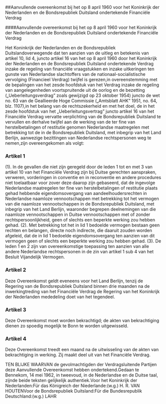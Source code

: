 <meta http-equiv='Content-Type' content='text/html; charset=utf-8' />

##Aanvullende overeenkomst bij het op 8 april 1960 voor het Koninkrijk der Nederlanden en de Bondsrepubliek Duitsland ondertekende Financiële Verdrag

####Aanvullende overeenkomst bij het op 8 april 1960 voor het Koninkrijk der Nederlanden en de Bondsrepubliek Duitsland ondertekende Financiële Verdrag

Het Koninkrijk der Nederlanden en de Bondsrepubliek Duitslandoverwegende dat ten aanzien van de uitleg en betekenis van artikel 10, lid 4, juncto artikel 16 van het op 8 april 1960 door het Koninkrijk der Nederlanden en de Bondsrepubliek Duitsland ondertekende Verdrag inzake de regeling van financiële vraagstukken en inzake uitkeringen ten gunste van Nederlandse slachtoffers van de nationaal-socialistische vervolging (Financieel Verdrag) twijfel is gerezen,in overeenstemming met de bepalingen van het zesde hoofdstuk van het Verdrag inzake de regeling van aangelegenheden voortspruitende uit de oorlog en de bezetting („Ueberleitungsverdrag” zoals gewijzigd op 23 oktober 1954) juncto de wet no. 63 van de Geallieerde Hoge Commissie („Amtsblatt AHK” 1951, no. 64, blz. 1107),in het belang van de rechtszekerheid en met het doel, de in het zesde hoofdstuk van het „Ueberleitungsvertrag” juncto artikel 16 van het Financiële Verdrag vervatte verplichting van de Bondsrepubliek Duitsland te vervullen en derhalve twijfel aan de werking van de ter fine van herstelbetalingen of restitutie genomen Nederlandse maatregelen met betrekking tot de in de Bondsrepubliek Duitsland, met inbegrip van het Land Berlijn, aanwezige bezittingen van Nederlandse rechtspersonen weg te nemen,zijn overeengekomen als volgt:

### Artikel  1  

(1). In de gevallen die niet zijn geregeld door de leden 1 tot en met 3 van artikel 10 van het Financiële Verdrag zijn bij Duitse gerechten aanspraken, verweren, vorderingen in conventie en in reconventie en andere procedures niet toelaatbaar voor zover deze daarop zijn gebaseerd, dat de ingevolge Nederlandse maatregelen ter fine van herstelbetalingen of restitutie plaats gehad hebbende eigendomsovergang van aandeelhoudersrechten in Nederlandse naamloze vennootschappen met betrekking tot het vermogen van die naamloze vennootschappen in de Bondsrepubliek Duitsland, met inbegrip van het Land Berlijn, waaronder begrepen deelnemingen van die naamloze vennootschappen in Duitse vennootschappen met of zonder rechtspersoonlijkheid, geen of slechts een beperkte werking zou hebben gehad.
(2). Met betrekking tot het in lid 1 bedoelde vermogen bestaan geen rechten en belangen, directe noch indirecte, die daaruit zouden worden afgeleid, dat de in lid 1 bedoelde eigendomsovergang ten aanzien van dit vermogen geen of slechts een beperkte werking zou hebben gehad.
(3). De leden 1 en 2 zijn van overeenkomstige toepassing ten aanzien van alle andere Nederlandse rechtspersonen in de zin van artikel 1 sub 4 van het Besluit Vijandelijk Vermogen.

### Artikel  2  

Deze Overeenkomst geldt eveneens voor het Land Berlijn, tenzij de Regering van de Bondsrepubliek Duitsland binnen drie maanden na de inwerkingtreding van het Financiële Verdrag de Regering van het Koninkrijk der Nederlanden mededeling doet van het tegendeel.

### Artikel  3  

Deze Overeenkomst moet worden bekrachtigd; de akten van bekrachtiging dienen zo spoedig mogelijk te Bonn te worden uitgewisseld.

### Artikel  4  

Deze Overeenkomst treedt een maand na de uitwisseling van de akten van bekrachtiging in werking. Zij maakt deel uit van het Financiële Verdrag.

TEN BLIJKE WAARVAN de gevolmachtigden der Verdragsluitende Partijen deze Aanvullende Overeenkomst hebben ondertekend.Gedaan te Bennekom, 14 mei 1962, in tweevoud, in de Nederlandse en de Duitse taal, zijnde beide teksten gelijkelijk authentiek.Voor het Koninkrijk der Nederlanden:Für das Königreich der Niederlande:(w.g.) H. R. VAN HOUTENVoor de Bondsrepubliek Duitsland:Für die Bundesrepublik Deutschland:(w.g.) LAHR

